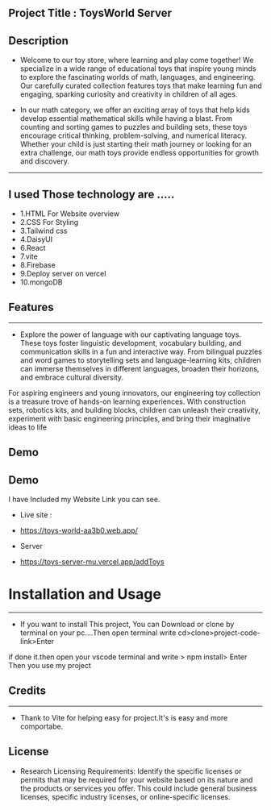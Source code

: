 ## Project Title : ToysWorld  Server

## Description

- Welcome to our toy store, where learning and play come together! We specialize in a wide range of educational toys that inspire young minds to explore the fascinating worlds of math, languages, and engineering. Our carefully curated collection features toys that make learning fun and engaging, sparking curiosity and creativity in children of all ages.

- In our math category, we offer an exciting array of toys that help kids develop essential mathematical skills while having a blast. From counting and sorting games to puzzles and building sets, these toys encourage critical thinking, problem-solving, and numerical literacy. Whether your child is just starting their math journey or looking for an extra challenge, our math toys provide endless opportunities for growth and discovery.

---

## I used Those technology are .....

-  1.HTML For Website overview
- 2.CSS For Styling
- 3.Tailwind css
- 4.DaisyUI
- 6.React
- 7.vite
- 8.Firebase
- 9.Deploy server on vercel
- 10.mongoDB

## Features

---

- Explore the power of language with our captivating language toys. These toys foster linguistic development, vocabulary building, and communication skills in a fun and interactive way. From bilingual puzzles and word games to storytelling sets and language-learning kits, children can immerse themselves in different languages, broaden their horizons, and embrace cultural diversity.

For aspiring engineers and young innovators, our engineering toy collection is a treasure trove of hands-on learning experiences. With construction sets, robotics kits, and building blocks, children can unleash their creativity, experiment with basic engineering principles, and bring their imaginative ideas to life

## Demo
## Demo

I have Included my Website Link you can see.
- Live site :
- https://toys-world-aa3b0.web.app/

- Server
- https://toys-server-mu.vercel.app/addToys


# Installation and Usage

---

- If you want to install This project, You can Download or clone by terminal on your pc....Then open terminal write cd>clone>project-code-link>Enter

if done it.then open your vscode terminal
and write > npm install> Enter
Then you use my project

## Credits

---

- Thank to Vite for helping easy for project.It's is easy and more comportabe.

## License

- Research Licensing Requirements: Identify the specific licenses or permits that may be required for your website based on its nature and the products or services you offer. This could include general business licenses, specific industry licenses, or online-specific licenses.
